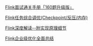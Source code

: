 [Flink面试通关手册「160题升级版」](https://mp.weixin.qq.com/s/bJKQeLt7uhFuzCSiR0hfsQ)

[Flink任务综合调优(Checkpoint/反压/内存)](https://mp.weixin.qq.com/s/klSOQU6ag7T812TAQ6DzIg)

[Flink深度解读--附实现原理细节](https://mp.weixin.qq.com/s/ggHmSc86mN3I7r6snjqxWQ)

[Flink企业级优化全面总结](https://mp.weixin.qq.com/s/SEptTHX3K5pujrI5DwUEaw)